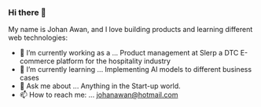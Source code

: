 ### Hi there 👋

My name is Johan Awan, and I love building products and learning different web technologies:

- 🔭 I’m currently working as a ... Product management at Slerp a DTC E-commerce platform for the hospitality industry
- 🌱 I’m currently learning ... Implementing AI models to different business cases
- 💬 Ask me about ... Anything in the Start-up world.
- 📫 How to reach me: ... johanawan@hotmail.com
